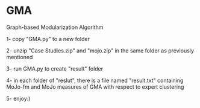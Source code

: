 # GMA
Graph-based Modularization Algorithm

1- copy "GMA.py" to a new folder

2- unzip "Case Studies.zip" and "mojo.zip" in the same folder as previously mentioned

3- run GMA.py to create "result" folder

4- in each folder of "reslut", there is a file named "result.txt" containing MoJo-fm and MoJo measures of GMA with respect to expert clustering

5- enjoy:)
